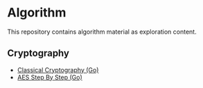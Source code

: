 # Algorithm

This repository contains algorithm material as exploration content.

## Cryptography
- [Classical Cryptography (Go)](go-aes-step-by-step)
- [AES Step By Step (Go)](go-classical-cryptography)
 

